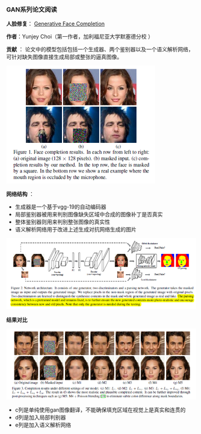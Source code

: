 ### **GAN系列论文阅读**
**人脸修复**： [Generative Face Completion](https://arxiv.org/abs/1704.05838)

**作者**：Yunjey Choi（第一作者，加利福尼亚大学默塞德分校 ）

**贡献** ：
论文中的模型包括包括一个生成器、两个鉴别器以及一个语义解析网络，可针对缺失图像直接生成局部或整张的逼真图像。

![face](./pic/1.png)


**网络结构** ：

 - 生成器是一个基于vgg-19的自动编码器
 - 局部鉴别器被用来判别图像缺失区域中合成的图像补丁是否真实
 - 整体鉴别器则用来判别整张图像的真实性
 - 语义解析网络用于改进上述生成对抗网络生成的图片

 ![net](./pic/2.png)
 
**结果对比**

 ![net](./pic/3.png)
 
 - c列是单纯使用gan图像翻译，不能确保填充区域在视觉上是真实和连贯的
 - d列是加入局部判别器
 - e列是加入语义解析网络







